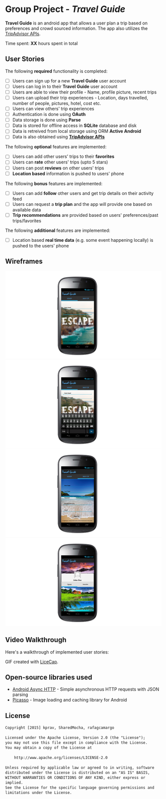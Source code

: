 # Group Project - *Travel Guide*

**Travel Guide** is an android app that allows a user plan a trip based on preferences and crowd sourced information. The app also utilizes the [TripAdvisor APIs](https://developer-tripadvisor.com/content-api/).

Time spent: **XX** hours spent in total

## User Stories

The following **required** functionality is completed:

* [ ]	Users can sign up for a new **Travel Guide** user account
* [ ]	Users can log in to their **Travel Guide** user account
* [ ] Users are able to view their profile - Name, profile picture, recent trips
* [ ] Users can upload their trip experiences - Location, days travelled, number of people, pictures, hotel, cost etc.
* [ ] Users can view others' trip experiences
* [ ] Authentication is done using **OAuth**
* [ ] Data storage is done using **Parse**
* [ ] Data is stored for offline access in **SQLite** database and disk
* [ ] Data is retreived from local storage using ORM **Active Android**
* [ ] Data is also obtained using **[TripAdvisor APIs](https://developer-tripadvisor.com/content-api/)**
    
The following **optional** features are implemented:
* [ ] Users can add other users' trips to their **favorites**
* [ ] Users can **rate** other users' trips (upto 5 stars)
* [ ] Users can post **reviews** on other users' trips
* [ ] **Location based** information is pushed to users' phone

The following **bonus** features are implemented:

* [ ] Users can add **follow** other users and get trip details on their activity feed
* [ ] Users can request a **trip plan** and the app will provide one based on available data
* [ ] **Trip recommendations** are provided based on users' preferences/past trips/favorites

The following **additional** features are implemented:

* [ ] Location based **real time data** (e.g. some event happening locally) is pushed to the users' phone

## Wireframes

![Wireframe](Wireframes/Login_1.png)
![Wireframe](Wireframes/Login_2.png)
![Wireframe](Wireframes/SignUp.png)
![Wireframe](Wireframes/Profile.png)

## Video Walkthrough

Here's a walkthrough of implemented user stories:

GIF created with [LiceCap](http://www.cockos.com/licecap/).

## Open-source libraries used

- [Android Async HTTP](https://github.com/loopj/android-async-http) - Simple asynchronous HTTP requests with JSON parsing
- [Picasso](http://square.github.io/picasso/) - Image loading and caching library for Android

## License

    Copyright [2015] kprav, SharedMocha, rafagcamargo

    Licensed under the Apache License, Version 2.0 (the "License");
    you may not use this file except in compliance with the License.
    You may obtain a copy of the License at

        http://www.apache.org/licenses/LICENSE-2.0

    Unless required by applicable law or agreed to in writing, software
    distributed under the License is distributed on an "AS IS" BASIS,
    WITHOUT WARRANTIES OR CONDITIONS OF ANY KIND, either express or implied.
    See the License for the specific language governing permissions and
    limitations under the License.